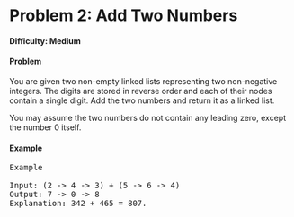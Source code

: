 # Problem 2: Add Two Numbers

#### Difficulty: Medium

#### Problem

You are given two non-empty linked lists representing two non-negative integers.
The digits are stored in reverse order and each of their nodes contain a single digit.
Add the two numbers and return it as a linked list.

You may assume the two numbers do not contain any leading zero,
except the number 0 itself.

#### Example

<pre>
Example

Input: (2 -> 4 -> 3) + (5 -> 6 -> 4)
Output: 7 -> 0 -> 8
Explanation: 342 + 465 = 807.
</pre>
